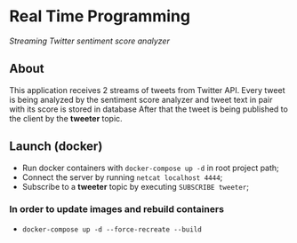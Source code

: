   # Real Time Programming 
  _Streaming Twitter sentiment score analyzer_
  ## About
  This application receives 2 streams of tweets from Twitter API. Every tweet is being analyzed by the sentiment score analyzer and tweet text in pair with its score is stored in database After that the tweet is being published to the client by the __tweeter__ topic.

  ## Launch (docker)
  - Run docker containers with `docker-compose up -d` in root project path;
  - Connect the server by running `netcat localhost 4444`;
  - Subscribe to a __tweeter__ topic by executing `SUBSCRIBE tweeter`;
  ### In order to update images and rebuild containers
  - `docker-compose up -d --force-recreate --build`